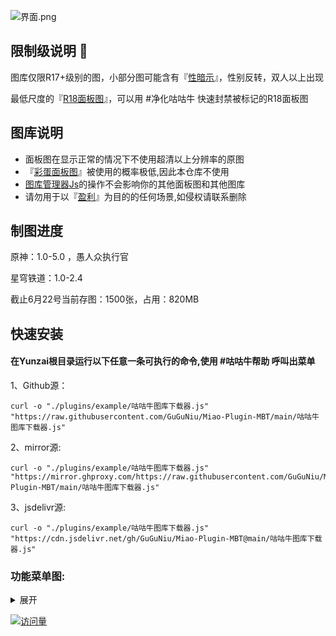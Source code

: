 ![界面.png](https://s2.loli.net/2024/03/09/ZGNrwVyPDbOx9Bf.png)

## 限制级说明 🚨
  图库仅限R17+级别的图，小部分图可能含有『<ins>性暗示</ins>』，性别反转，双人以上出现

  最低尺度的『<ins>R18面板图</ins>』，可以用 #净化咕咕牛 快速封禁被标记的R18面板图

## 图库说明
- 面板图在显示正常的情况下不使用超清以上分辨率的原图
- 『<ins>彩蛋面板图</ins>』被使用的概率极低,因此本仓库不使用
- <ins>图库管理器Js</ins>的操作不会影响你的其他面板图和其他图库
- 请勿用于以『<ins>盈利</ins>』为目的的任何场景,如侵权请联系删除

## 制图进度
原神：1.0-5.0 ，愚人众执行官

星穹铁道：1.0-2.4

截止6月22号当前存图：1500张，占用：820MB
## 快速安装

 #### 在Yunzai根目录运行以下任意一条可执行的命令,使用 #咕咕牛帮助 呼叫出菜单


1、Github源：

    curl -o "./plugins/example/咕咕牛图库下载器.js" "https://raw.githubusercontent.com/GuGuNiu/Miao-Plugin-MBT/main/咕咕牛图库下载器.js"
2、mirror源:

    curl -o "./plugins/example/咕咕牛图库下载器.js" "https://mirror.ghproxy.com/https://raw.githubusercontent.com/GuGuNiu/Miao-Plugin-MBT/main/咕咕牛图库下载器.js"
3、jsdelivr源:

    curl -o "./plugins/example/咕咕牛图库下载器.js" "https://cdn.jsdelivr.net/gh/GuGuNiu/Miao-Plugin-MBT@main/咕咕牛图库下载器.js"

### 功能菜单图:
<details><summary>展开</summary>

![help.png](https://s2.loli.net/2024/06/28/LQnN3oPCl1vgXIS.png)


</details>

<div align="left"> 
  
  [![访问量](https://profile-counter.glitch.me/Miao-Plugin-MBT/count.svg)](https://github.com/GuGuNiu/Miao-Plugin-MBT)
  
</div>
